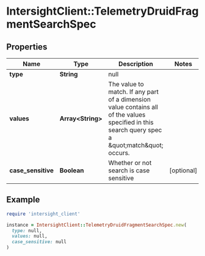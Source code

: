 # IntersightClient::TelemetryDruidFragmentSearchSpec

## Properties

| Name | Type | Description | Notes |
| ---- | ---- | ----------- | ----- |
| **type** | **String** | null |  |
| **values** | **Array&lt;String&gt;** | The value to match.  If any part of a dimension value contains all of the values specified in this search query spec a \&quot;match\&quot; occurs. |  |
| **case_sensitive** | **Boolean** | Whether or not search is case sensitive | [optional] |

## Example

```ruby
require 'intersight_client'

instance = IntersightClient::TelemetryDruidFragmentSearchSpec.new(
  type: null,
  values: null,
  case_sensitive: null
)
```

